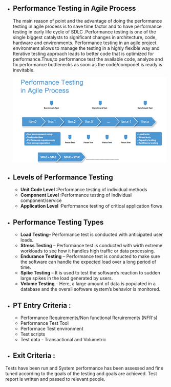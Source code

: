 - ## Performance Testing in Agile Process
     <P> The main reason of point and the advantage of doing the performance testing in agile process is to save time factor and to have performance testing in early life cycle of          SDLC .Performance testing is one of the single biggest catalysts to significant changes in architecture, code, hardware and environments. Performance testing in an agile          project environment allows to manage the testing in a highly flexible way and Iterative testing approach leads to better code that is optimized for performance.Thus,to            performance test the available code, analyze and fix performance bottlenecks as soon as the code/componet is ready is inevitable.</p>
     
     ![PT process in Agile](Agile_PT_Process.png)
     
- ## Levels of Performance Testing
  - **Unit Code Level**   :Performance testing of individual methods
  - **Component Level**   :Performance testing of Individual component/service 
  - **Application Level** :Performance testing of critical application flows 
 
-  ## Performance Testing Types
      - **Load Testing**– Performance test is conducted with anticipated user loads. 
      - **Stress Testing** – Performance test is conducted with wirth extreme workloads to see how it handles high traffic or data processing. 
      - **Endurance Testing** – Performance test is conducted to make sure the software can handle the expected load over a long period of time.  
      - **Spike Testing** – It is used to test the software’s reaction to sudden large spikes in the load generated by users.
      - **Volume Testing** – Here, a large amount of data is populated in a database and the overall software system’s behavior is monitored. 

- ## PT Entry Criteria :
  - Performance Requirements/Non functional Reruirements (NFR's)
  - Performance Test Tool 
  - Performace Test environment
  - Test scripts
  - Test data -  Transactional and Volumetric
 
- ## Exit Criteria : 

Tests have been run and System performance has been assessed  and fine tuned according to the goals of the testing and goals are achieved.
Test report is written and passed to relevant people. 

